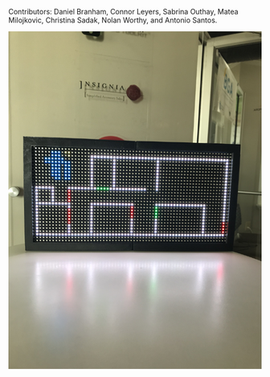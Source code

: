 Contributors: Daniel Branham, Connor Leyers, Sabrina Outhay, Matea Milojkovic, Christina Sadak, Nolan Worthy, and Antonio Santos.

![smart map](images/IMG_2513.jpg)
